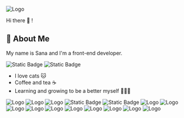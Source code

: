 

![Logo](https://media.giphy.com/media/HV0tHmPREaD0sIixmg/giphy.gif)


Hi there 👋 ! 
## 🚀 About Me
My name is Sana and I'm a front-end developer. 

![Static Badge](https://img.shields.io/badge/linkedin-blue?style=for-the-badge&link=https%3A%2F%2Fwww.linkedin.com%2Fin%2Fshana-shana%2F) ![Static Badge](https://img.shields.io/badge/website-pink?style=for-the-badge&link=https%3A%2F%2Fsanaisshana.github.io%2Fportfolio%2F)

- I love cats 🐱
- Coffee and tea ☕️
- Learning and growing to be a better myself 👩🏻‍💻

![Logo](https://img.shields.io/badge/TypeScript-007ACC?style=for-the-badge&logo=typescript&logoColor=white) ![Logo](https://img.shields.io/badge/JavaScript-F7DF1E?style=for-the-badge&logo=javascript&logoColor=black) ![Logo](https://img.shields.io/badge/Java-ED8B00?style=for-the-badge&logo=openjdk&logoColor=white) ![Static Badge](https://img.shields.io/badge/React-20232A?style=for-the-badge&logo=react&logoColor=61DAFB) ![Static Badge](https://img.shields.io/badge/Angular-DD0031?style=for-the-badge&logo=angular&logoColor=white) ![Logo](https://img.shields.io/badge/MongoDB-4EA94B?style=for-the-badge&logo=mongodb&logoColor=white) ![Logo](https://img.shields.io/badge/Node.js-43853D?style=for-the-badge&logo=node.js&logoColor=white) ![Logo](https://img.shields.io/badge/HTML-239120?style=for-the-badge&logo=html5&logoColor=white) ![Logo](https://img.shields.io/badge/CSS-239120?&style=for-the-badge&logo=css3&logoColor=white) ![Logo](https://img.shields.io/badge/Tailwind_CSS-38B2AC?style=for-the-badge&logo=tailwind-css&logoColor=white) ![Logo](https://img.shields.io/badge/Bootstrap-563D7C?style=for-the-badge&logo=bootstrap&logoColor=white) ![Logo](https://img.shields.io/badge/MySQL-00000F?style=for-the-badge&logo=mysql&logoColor=white) ![Logo](https://img.shields.io/badge/PostgreSQL-316192?style=for-the-badge&logo=postgresql&logoColor=white) ![Logo](https://img.shields.io/badge/GIT-E44C30?style=for-the-badge&logo=git&logoColor=white) ![Logo](https://img.shields.io/badge/Figma-F24E1E?style=for-the-badge&logo=figma&logoColor=white)




